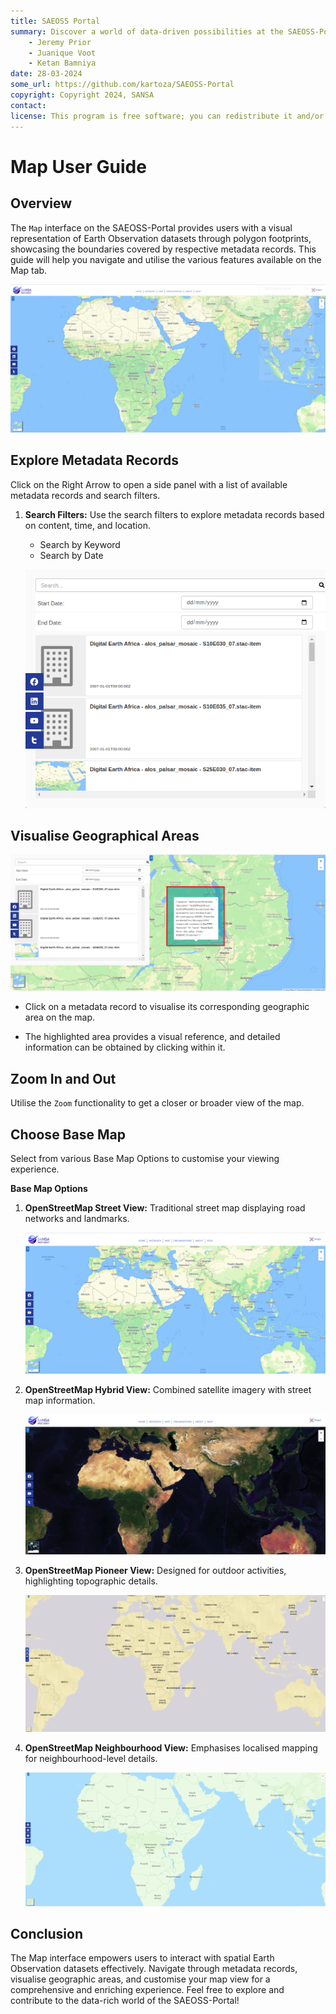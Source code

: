 ```yaml
---
title: SAEOSS Portal
summary: Discover a world of data-driven possibilities at the SAEOSS-Portal, where information converges to empower data sharing and decision-making.
    - Jeremy Prior
    - Juanique Voot
    - Ketan Bamniya
date: 28-03-2024
some_url: https://github.com/kartoza/SAEOSS-Portal
copyright: Copyright 2024, SANSA
contact:
license: This program is free software; you can redistribute it and/or modify it under the terms of the GNU Affero General Public License as published by the Free Software Foundation; either version 3 of the License, or (at your option) any later version.
---
```


# Map User Guide

## Overview

The `Map` interface on the SAEOSS-Portal provides users with a visual representation of Earth Observation datasets through polygon footprints, showcasing the boundaries covered by respective metadata records. This guide will help you navigate and utilise the various features available on the Map tab.

![map](./img/map-1.png)

## Explore Metadata Records

Click on the Right Arrow to open a side panel with a list of available metadata records and search filters.

1. **Search Filters:** Use the search filters to explore metadata records based on content, time, and location.
    
    - Search by Keyword
    - Search by Date

    ![search metadata](./img/map-2.png)
    
## Visualise Geographical Areas

![metadata](./img/map-3.png)

- Click on a metadata record to visualise its corresponding geographic area on the map.

- The highlighted area provides a visual reference, and detailed information can be obtained by clicking within it.

## Zoom In and Out

Utilise the `Zoom` functionality to get a closer or broader view of the map.

## Choose Base Map

Select from various Base Map Options to customise your viewing experience.

**Base Map Options**

1. **OpenStreetMap Street View:** Traditional street map displaying road networks and landmarks.

    ![OpenStreetMap Street View](./img/map-4.png)

2. **OpenStreetMap Hybrid View:** Combined satellite imagery with street map information.

    ![OpenStreetMap Hybrid View](./img/map-5.png)

3. **OpenStreetMap Pioneer View:** Designed for outdoor activities, highlighting topographic details.

    ![OpenStreetMap Pioneer View](./img/map-6.png)

4. **OpenStreetMap Neighbourhood View:** Emphasises localised mapping for neighbourhood-level details.

    ![OpenStreetMap Neighbourhood View](./img/map-7.png)

## Conclusion

The Map interface empowers users to interact with spatial Earth Observation datasets effectively. Navigate through metadata records, visualise geographic areas, and customise your map view for a comprehensive and enriching experience. Feel free to explore and contribute to the data-rich world of the SAEOSS-Portal!
